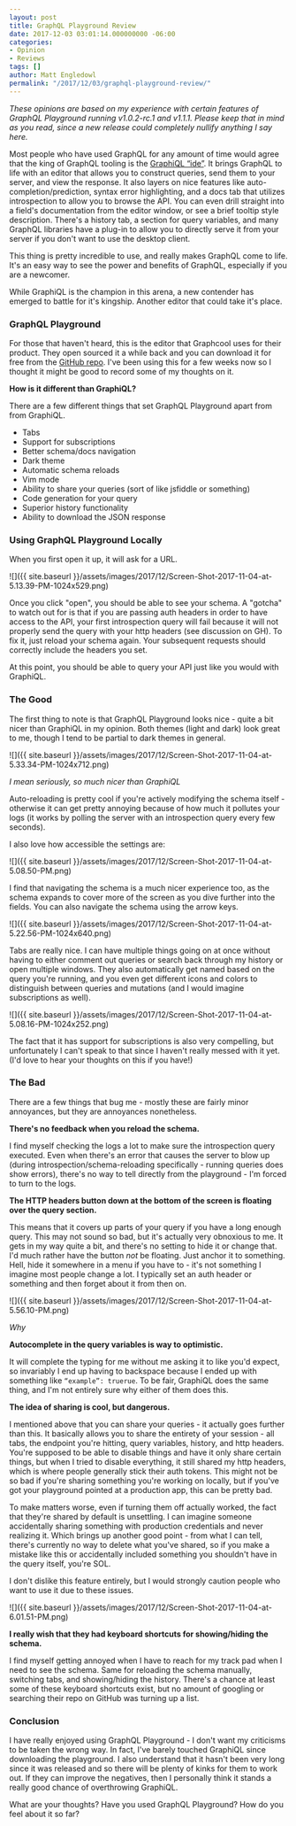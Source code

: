 ```yaml
---
layout: post
title: GraphQL Playground Review
date: 2017-12-03 03:01:14.000000000 -06:00
categories:
- Opinion
- Reviews
tags: []
author: Matt Engledowl
permalink: "/2017/12/03/graphql-playground-review/"
---
```

_These opinions are based on my experience with certain features of GraphQL Playground running v1.0.2-rc.1 and v1.1.1. Please keep that in mind as you read, since a new release could completely nullify anything I say here._

Most people who have used GraphQL for any amount of time would agree that the king of GraphQL tooling is the [GraphiQL “ide”](https://github.com/graphql/graphiql). It brings GraphQL to life with an editor that allows you to construct queries, send them to your server, and view the response. It also layers on nice features like auto-completion/prediction, syntax error highlighting, and a docs tab that utilizes introspection to allow you to browse the API. You can even drill straight into a field's documentation from the editor window, or see a brief tooltip style description. There's a history tab, a section for query variables, and many GraphQL libraries have a plug-in to allow you to directly serve it from your server if you don't want to use the desktop client.

This thing is pretty incredible to use, and really makes GraphQL come to life. It's an easy way to see the power and benefits of GraphQL, especially if you are a newcomer.

While GraphiQL is the champion in this arena, a new contender has emerged to battle for it's kingship. Another editor that could take it's place.

### GraphQL Playground

For those that haven't heard, this is the editor that Graphcool uses for their product. They open sourced it a while back and you can download it for free from the [GitHub repo](https://github.com/graphcool/graphql-playground). I've been using this for a few weeks now so I thought it might be good to record some of my thoughts on it.

**How is it different than GraphiQL?**

There are a few different things that set GraphQL Playground apart from from GraphiQL.

- Tabs
- Support for subscriptions
- Better schema/docs navigation
- Dark theme
- Automatic schema reloads
- Vim mode
- Ability to share your queries (sort of like jsfiddle or something)
- Code generation for your query
- Superior history functionality
- Ability to download the JSON response

### Using GraphQL Playground Locally

When you first open it up, it will ask for a URL.

![]({{ site.baseurl }}/assets/images/2017/12/Screen-Shot-2017-11-04-at-5.13.39-PM-1024x529.png)

Once you click "open", you should be able to see your schema. A "gotcha" to watch out for is that if you are passing auth headers in order to have access to the API, your first introspection query will fail because it will not properly send the query with your http headers (see discussion on GH). To fix it, just reload your schema again. Your subsequent requests should correctly include the headers you set.

At this point, you should be able to query your API just like you would with GraphiQL.

### The Good

The first thing to note is that GraphQL Playground looks nice - quite a bit nicer than GraphiQL in my opinion. Both themes (light and dark) look great to me, though I tend to be partial to dark themes in general.

![]({{ site.baseurl }}/assets/images/2017/12/Screen-Shot-2017-11-04-at-5.33.34-PM-1024x712.png)

_I mean seriously, so much nicer than GraphiQL_

Auto-reloading is pretty cool if you're actively modifying the schema itself - otherwise it can get pretty annoying because of how much it pollutes your logs (it works by polling the server with an introspection query every few seconds).

I also love how accessible the settings are:

![]({{ site.baseurl }}/assets/images/2017/12/Screen-Shot-2017-11-04-at-5.08.50-PM.png)

I find that navigating the schema is a much nicer experience too, as the schema expands to cover more of the screen as you dive further into the fields. You can also navigate the schema using the arrow keys.

![]({{ site.baseurl }}/assets/images/2017/12/Screen-Shot-2017-11-04-at-5.22.56-PM-1024x640.png)

Tabs are really nice. I can have multiple things going on at once without having to either comment out queries or search back through my history or open multiple windows. They also automatically get named based on the query you're running, and you even get different icons and colors to distinguish between queries and mutations (and I would imagine subscriptions as well).

![]({{ site.baseurl }}/assets/images/2017/12/Screen-Shot-2017-11-04-at-5.08.16-PM-1024x252.png)

The fact that it has support for subscriptions is also very compelling, but unfortunately I can't speak to that since I haven't really messed with it yet. (I'd love to hear your thoughts on this if you have!)

### The Bad

There are a few things that bug me - mostly these are fairly minor annoyances, but they are annoyances nonetheless.

**There's no feedback when you reload the schema.**

I find myself checking the logs a lot to make sure the introspection query executed. Even when there's an error that causes the server to blow up (during introspection/schema-reloading specifically - running queries does show errors), there's no way to tell directly from the playground - I'm forced to turn to the logs.

**The HTTP headers button down at the bottom of the screen is floating over the query section.**

This means that it covers up parts of your query if you have a long enough query. This may not sound so bad, but it's actually very obnoxious to me. It gets in my way quite a bit, and there's no setting to hide it or change that. I'd much rather have the button&nbsp;_not_ be floating. Just anchor it to something. Hell, hide it somewhere in a menu if you have to - it's not something I imagine most people change a lot. I typically set an auth header or something and then forget about it from then on.

![]({{ site.baseurl }}/assets/images/2017/12/Screen-Shot-2017-11-04-at-5.56.10-PM.png)

_Why_

**Autocomplete in the query variables is way to optimistic.**

It will complete the typing for me without me asking it to like you'd expect, so invariably I end up having to backspace because I ended up with something like `“example”: truerue`. To be fair, GraphiQL does the same thing, and I'm not entirely sure why either of them does this.

**The idea of sharing is cool, but dangerous.**

I mentioned above that you can share your queries - it actually goes further than this. It basically allows you to share the entirety of your session - all tabs, the endpoint you're hitting, query variables, history, and http headers. You're supposed to be able to disable things and have it only share certain things, but when I tried to disable everything, it still shared my http headers, which is where people generally stick their auth tokens. This might not be so bad if you're sharing something you're working on locally, but if you've got your playground pointed at a production app, this can be pretty bad.

To make matters worse, even if turning them off actually worked, the fact that they're shared by default is unsettling. I can imagine someone accidentally sharing something with production credentials and never realizing it. Which brings up another good point - from what I can tell, there's currently no way to delete what you've shared, so if you make a mistake like this or accidentally included something you shouldn't have in the query itself, you're SOL.

I don't dislike this feature entirely, but I would strongly caution people who want to use it due to these issues.

![]({{ site.baseurl }}/assets/images/2017/12/Screen-Shot-2017-11-04-at-6.01.51-PM.png)

**I really wish that they had keyboard shortcuts for showing/hiding the schema.**

I find myself getting annoyed when I have to reach for my track pad when I need to see the schema. Same for reloading the schema manually, switching tabs, and showing/hiding the history. There's a chance at least some of these keyboard shortcuts exist, but no amount of googling or searching their repo on GitHub was turning up a list.

### Conclusion

I have really enjoyed using GraphQL Playground - I don't want my criticisms to be taken the wrong way. In fact, I've barely touched GraphiQL since downloading the playground. I also understand that it hasn't been very long since it was released and so there will be plenty of kinks for them to work out. If they can improve the negatives, then I personally think it stands a really good chance of overthrowing GraphiQL.

What are your thoughts? Have you used GraphQL Playground? How do you feel about it so far?&nbsp;

